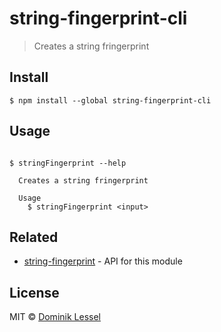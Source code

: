 # string-fingerprint-cli
> Creates a string fringerprint


## Install

```
$ npm install --global string-fingerprint-cli
```

## Usage

```

$ stringFingerprint --help

  Creates a string fringerprint

  Usage
    $ stringFingerprint <input>

```

## Related

- [string-fingerprint](https://github.com/dominiklessel/string-fingerprint) - API for this module


## License

MIT © [Dominik Lessel](https://mifitto.com)
